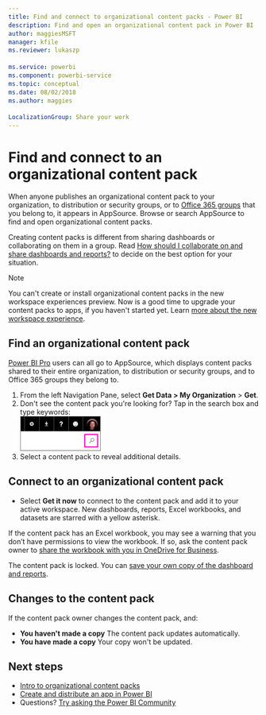 ```yaml
---
title: Find and connect to organizational content packs - Power BI
description: Find and open an organizational content pack in Power BI
author: maggiesMSFT
manager: kfile
ms.reviewer: lukaszp

ms.service: powerbi
ms.component: powerbi-service
ms.topic: conceptual
ms.date: 08/02/2018
ms.author: maggies

LocalizationGroup: Share your work
---
```

# Find and connect to an organizational content pack

When anyone publishes an organizational content pack to your organization, to distribution or security groups, or to [Office 365 groups](https://support.office.com/article/Create-a-group-in-Office-365-7124dc4c-1de9-40d4-b096-e8add19209e9) that you belong to, it appears in AppSource.  Browse or search AppSource to find and open organizational content packs.

Creating content packs is different from sharing dashboards or collaborating on them in a group. Read [How should I collaborate on and share dashboards and reports?](service-how-to-collaborate-distribute-dashboards-reports.md) to decide on the best option for your situation.

> [!NOTE]
> You can't create or install organizational content packs in the new workspace experiences preview. Now is a good time to upgrade your content packs to apps, if you haven't started yet. Learn [more about the new workspace experience](service-create-the-new-workspaces.md).
> 

## Find an organizational content pack
[Power BI Pro](https://powerbi.microsoft.com/pricing) users can all go to AppSource, which displays content packs shared to their entire organization, to distribution or security groups, and to Office 365 groups they belong to.  

1. From the left Navigation Pane, select **Get Data \> My Organization** \> **Get**.
2. Don't see the content pack you're looking for? Tap in the search box and type keywords:  
    ![](media/service-organizational-content-pack-find-and-open/cp_searchbox.png)
3. Select a content pack to reveal additional details.

## Connect to an organizational content pack
* Select **Get it now** to connect to the content pack and add it to your active workspace. New dashboards, reports, Excel workbooks, and datasets are starred with a yellow asterisk.

If the content pack has an Excel workbook, you may see a warning that you don’t have permissions to view the workbook. If so, ask the content pack owner to [share the workbook with you in OneDrive for Business](https://support.office.com/en-us/article/Share-documents-or-folders-in-Office-365-1fe37332-0f9a-4719-970e-d2578da4941c). 

The content pack is locked. You can [save your own copy of the dashboard and reports](service-organizational-content-pack-copy-refresh-access.md). 

## Changes to the content pack
If the content pack owner changes the content pack, and: 

* **You haven't made a copy** The content pack updates automatically.
* **You have made a copy** Your copy won't be updated. 

## Next steps
* [Intro to organizational content packs](service-organizational-content-pack-introduction.md)  
* [Create and distribute an app in Power BI](service-create-distribute-apps.md)
* Questions? [Try asking the Power BI Community](http://community.powerbi.com/)

